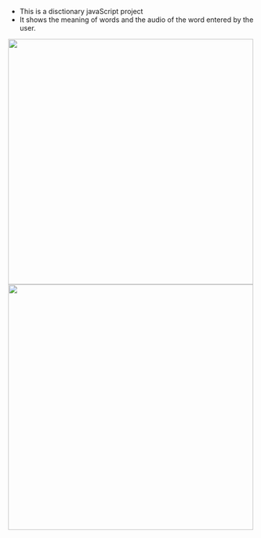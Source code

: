 * This is a disctionary javaScript project
* It shows the meaning of words and the audio of the word entered by the user.

<p><img src="https://user-images.githubusercontent.com/61431856/220195925-ec4717cc-7ee3-4224-91d9-7a38196918bd.png" width="500"/> 

<img src="https://user-images.githubusercontent.com/61431856/220195910-1379e553-6847-4d08-8ac9-ecf8ce5f60ad.png" width="500"/> 


</p>
